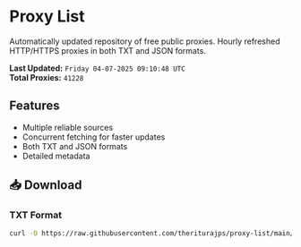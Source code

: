 # Proxy List

Automatically updated repository of free public proxies. Hourly refreshed HTTP/HTTPS proxies in both TXT and JSON formats.

**Last Updated:** `Friday 04-07-2025 09:10:48 UTC`  
**Total Proxies:** `41228`

## Features
- Multiple reliable sources
- Concurrent fetching for faster updates
- Both TXT and JSON formats
- Detailed metadata

## 📥 Download

### TXT Format
```bash
curl -O https://raw.githubusercontent.com/theriturajps/proxy-list/main/proxies.txt